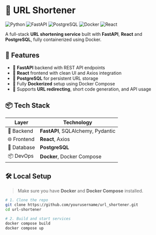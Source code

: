 # 🔗 URL Shortener

![Python](https://img.shields.io/badge/Python-3.9%2B-blue)
![FastAPI](https://img.shields.io/badge/FastAPI-0.95%2B-009688?logo=fastapi)
![PostgreSQL](https://img.shields.io/badge/PostgreSQL-15%2B-4169E1?logo=postgresql)
![Docker](https://img.shields.io/badge/Docker-20.10%2B-2496ED?logo=docker)
![React](https://img.shields.io/badge/React-18%2B-61DAFB?logo=react)

A full-stack **URL shortening service** built with **FastAPI**, **React** and **PostgreSQL**, fully containerized using Docker.


## 🚀 Features

- 🔧 **FastAPI** backend with REST API endpoints
- 🎨 **React** frontend with clean UI and Axios integration
- 🐘 **PostgreSQL** for persistent URL storage
- 🐳 Fully **Dockerized** setup using Docker Compose
- 🔁 Supports **URL redirecting**, short code generation, and API usage


## 📦 Tech Stack

| Layer       | Technology       |
|-------------|------------------|
| 🧠 Backend   | **FastAPI**, SQLAlchemy, Pydantic |
| 🌐 Frontend | **React**, Axios |
| 🐘 Database | **PostgreSQL**   |
| 📦 DevOps   | **Docker**, Docker Compose |


## 🛠️ Local Setup

> Make sure you have **Docker** and **Docker Compose** installed.

```bash
# 1. Clone the repo
git clone https://github.com/yourusername/url_shortener.git
cd url-shortener

# 2. Build and start services
docker compose build
docker compose up
